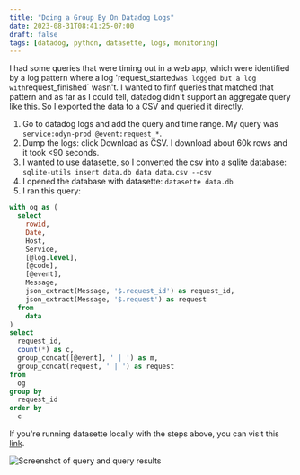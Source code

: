 ```yaml
---
title: "Doing a Group By On Datadog Logs"
date: 2023-08-31T08:41:25-07:00
draft: false
tags: [datadog, python, datasette, logs, monitoring]
---
```


I had some queries that were timing out in a web app, which were identified by a log pattern where a log 'request_started` was logged but a log with `request_finished` wasn't. I wanted to finf queries that matched that pattern and as far as I could tell, datadog didn't support an aggregate query like this. So I exported the data to a CSV and queried it directly. 

1. Go to datadog logs and add the query and time range. My query was `service:odyn-prod @event:request_*`.
2. Dump the logs: click Download as CSV. I download about 60k rows and it took <90 seconds.
3. I wanted to use datasette, so I converted the csv into a sqlite database: `sqlite-utils insert data.db data data.csv --csv`
4. I opened the database with datasette: `datasette data.db`
5. I ran this query:

```sql
with og as (
  select
    rowid,
    Date,
    Host,
    Service,
    [@log.level],
    [@code],
    [@event],
    Message,
    json_extract(Message, '$.request_id') as request_id,
    json_extract(Message, '$.request') as request
  from
    data
)
select
  request_id,
  count(*) as c,
  group_concat([@event], ' | ') as m,
  group_concat(request, ' | ') as request
from
  og
group by
  request_id
order by
  c
```

If you're running datasette locally with the steps above, you can visit this [link](http://127.0.0.1:8001/data?sql=with+og+as+%28%0D%0A++select%0D%0A++++rowid%2C%0D%0A++++Date%2C%0D%0A++++Host%2C%0D%0A++++Service%2C%0D%0A++++%5B%40log.level%5D%2C%0D%0A++++%5B%40code%5D%2C%0D%0A++++%5B%40event%5D%2C%0D%0A++++Message%2C%0D%0A++++json_extract%28Message%2C+%27%24.request_id%27%29+as+request_id%2C%0D%0A++++json_extract%28Message%2C+%27%24.request%27%29+as+request%0D%0A++from%0D%0A++++data%0D%0A%29%0D%0Aselect%0D%0A++request_id%2C%0D%0A++count%28*%29+as+c%2C%0D%0A++group_concat%28%5B%40event%5D%2C+%27+%7C+%27%29+as+m%2C%0D%0A++group_concat%28request%2C+%27+%7C+%27%29+as+request%0D%0Afrom%0D%0A++og%0D%0A%0D%0Agroup+by%0D%0A++request_id%0D%0Aorder+by%0D%0A++c).


![Screenshot of query and query results](/2023-08-31-logs.png#center)